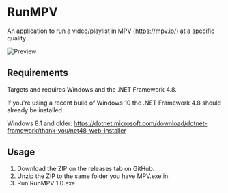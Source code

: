 # RunMPV
An application to run a video/playlist in MPV (https://mpv.io/) at a specific quality .

![Preview](https://raw.githubusercontent.com/hl2guide/RunMPV/master/preview.png)

## Requirements
Targets and requires Windows and the .NET Framework 4.8.

If you're using a recent build of Windows 10 the .NET Framework 4.8 should already be installed.

Windows 8.1 and older: https://dotnet.microsoft.com/download/dotnet-framework/thank-you/net48-web-installer

## Usage

1) Download the ZIP on the releases tab on GitHub.
2) Unzip the ZIP to the same folder you have MPV.exe in.
3) Run RunMPV 1.0.exe
